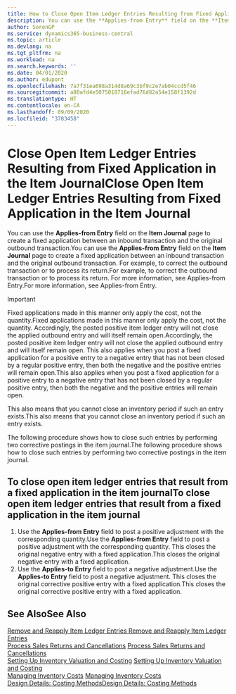 ```yaml
---
title: How to Close Open Item Ledger Entries Resulting from Fixed Application in the Item Journal | Microsoft Docs
description: You can use the **Applies-from Entry** field on the **Item Journal** page to create a fixed application between an inbound transaction and the original outbound transaction. For example, to correct the outbound transaction or to process its return.
author: SorenGP
ms.service: dynamics365-business-central
ms.topic: article
ms.devlang: na
ms.tgt_pltfrm: na
ms.workload: na
ms.search.keywords: ''
ms.date: 04/01/2020
ms.author: edupont
ms.openlocfilehash: 7a7f31ea698a314d8a69c3bf9c2e7ab04ccd5f46
ms.sourcegitcommit: a80afd4e5075018716efad76d82a54e158f1392d
ms.translationtype: HT
ms.contentlocale: en-CA
ms.lasthandoff: 09/09/2020
ms.locfileid: "3783458"
---
```

# <a name="close-open-item-ledger-entries-resulting-from-fixed-application-in-the-item-journal"></a><span data-ttu-id="ddffa-104">Close Open Item Ledger Entries Resulting from Fixed Application in the Item Journal</span><span class="sxs-lookup"><span data-stu-id="ddffa-104">Close Open Item Ledger Entries Resulting from Fixed Application in the Item Journal</span></span>
<span data-ttu-id="ddffa-105">You can use the **Applies-from Entry** field on the **Item Journal** page to create a fixed application between an inbound transaction and the original outbound transaction.</span><span class="sxs-lookup"><span data-stu-id="ddffa-105">You can use the **Applies-from Entry** field on the **Item Journal** page to create a fixed application between an inbound transaction and the original outbound transaction.</span></span> <span data-ttu-id="ddffa-106">For example, to correct the outbound transaction or to process its return.</span><span class="sxs-lookup"><span data-stu-id="ddffa-106">For example, to correct the outbound transaction or to process its return.</span></span> <span data-ttu-id="ddffa-107">For more information, see Applies-from Entry.</span><span class="sxs-lookup"><span data-stu-id="ddffa-107">For more information, see Applies-from Entry.</span></span>  

> [!IMPORTANT]  
>  <span data-ttu-id="ddffa-108">Fixed applications made in this manner only apply the cost, not the quantity.</span><span class="sxs-lookup"><span data-stu-id="ddffa-108">Fixed applications made in this manner only apply the cost, not the quantity.</span></span> <span data-ttu-id="ddffa-109">Accordingly, the posted positive item ledger entry will not close the applied outbound entry and will itself remain open.</span><span class="sxs-lookup"><span data-stu-id="ddffa-109">Accordingly, the posted positive item ledger entry will not close the applied outbound entry and will itself remain open.</span></span> <span data-ttu-id="ddffa-110">This also applies when you post a fixed application for a positive entry to a negative entry that has not been closed by a regular positive entry, then both the negative and the positive entries will remain open.</span><span class="sxs-lookup"><span data-stu-id="ddffa-110">This also applies when you post a fixed application for a positive entry to a negative entry that has not been closed by a regular positive entry, then both the negative and the positive entries will remain open.</span></span>  
>   
>  <span data-ttu-id="ddffa-111">This also means that you cannot close an inventory period if such an entry exists.</span><span class="sxs-lookup"><span data-stu-id="ddffa-111">This also means that you cannot close an inventory period if such an entry exists.</span></span>  

<span data-ttu-id="ddffa-112">The following procedure shows how to close such entries by performing two corrective postings in the item journal.</span><span class="sxs-lookup"><span data-stu-id="ddffa-112">The following procedure shows how to close such entries by performing two corrective postings in the item journal.</span></span>  

## <a name="to-close-open-item-ledger-entries-that-result-from-a-fixed-application-in-the-item-journal"></a><span data-ttu-id="ddffa-113">To close open item ledger entries that result from a fixed application in the item journal</span><span class="sxs-lookup"><span data-stu-id="ddffa-113">To close open item ledger entries that result from a fixed application in the item journal</span></span>  

1.  <span data-ttu-id="ddffa-114">Use the **Applies-from Entry** field to post a positive adjustment with the corresponding quantity.</span><span class="sxs-lookup"><span data-stu-id="ddffa-114">Use the **Applies-from Entry** field to post a positive adjustment with the corresponding quantity.</span></span> <span data-ttu-id="ddffa-115">This closes the original negative entry with a fixed application.</span><span class="sxs-lookup"><span data-stu-id="ddffa-115">This closes the original negative entry with a fixed application.</span></span>  
2.  <span data-ttu-id="ddffa-116">Use the **Applies-to Entry** field to post a negative adjustment.</span><span class="sxs-lookup"><span data-stu-id="ddffa-116">Use the **Applies-to Entry** field to post a negative adjustment.</span></span> <span data-ttu-id="ddffa-117">This closes the original corrective positive entry with a fixed application.</span><span class="sxs-lookup"><span data-stu-id="ddffa-117">This closes the original corrective positive entry with a fixed application.</span></span>  

## <a name="see-also"></a><span data-ttu-id="ddffa-118">See Also</span><span class="sxs-lookup"><span data-stu-id="ddffa-118">See Also</span></span>  
[<span data-ttu-id="ddffa-119"> Remove and Reapply Item Ledger Entries</span><span class="sxs-lookup"><span data-stu-id="ddffa-119"> Remove and Reapply Item Ledger Entries</span></span>](finance-how-to-remove-and-reapply-item-entries.md)  
 <span data-ttu-id="ddffa-120">[Process Sales Returns and Cancellations](sales-how-process-sales-returns-cancellations.md) </span><span class="sxs-lookup"><span data-stu-id="ddffa-120">[Process Sales Returns and Cancellations](sales-how-process-sales-returns-cancellations.md) </span></span>  
 <span data-ttu-id="ddffa-121">[Setting Up Inventory Valuation and Costing](finance-set-up-inventory-valuation-and-costing.md) </span><span class="sxs-lookup"><span data-stu-id="ddffa-121">[Setting Up Inventory Valuation and Costing](finance-set-up-inventory-valuation-and-costing.md) </span></span>  
 <span data-ttu-id="ddffa-122">[Managing Inventory Costs](finance-manage-inventory-costs.md) </span><span class="sxs-lookup"><span data-stu-id="ddffa-122">[Managing Inventory Costs](finance-manage-inventory-costs.md) </span></span>  
 [<span data-ttu-id="ddffa-123">Design Details: Costing Methods</span><span class="sxs-lookup"><span data-stu-id="ddffa-123">Design Details: Costing Methods</span></span>](design-details-costing-methods.md)
